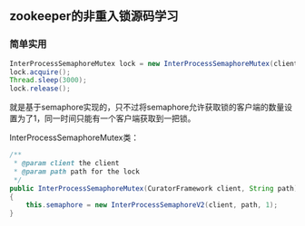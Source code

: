 ## zookeeper的非重入锁源码学习

### 简单实用

```java
InterProcessSemaphoreMutex lock = new InterProcessSemaphoreMutex(client, "/locks/lock_01");
lock.acquire();
Thread.sleep(3000);
lock.release();
```

就是基于semaphore实现的，只不过将semaphore允许获取锁的客户端的数量设置为了1，同一时间只能有一个客户端获取到一把锁。

InterProcessSemaphoreMutex类：

```java
/**
 * @param client the client
 * @param path path for the lock
 */
public InterProcessSemaphoreMutex(CuratorFramework client, String path)
{
    this.semaphore = new InterProcessSemaphoreV2(client, path, 1);
}
```


